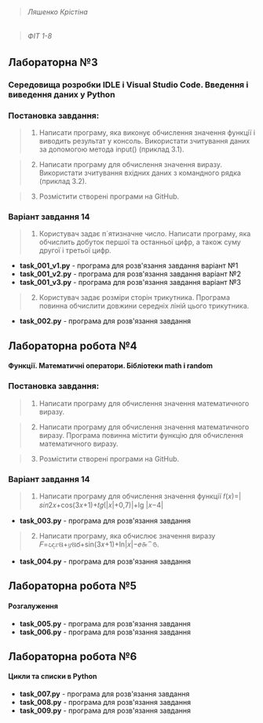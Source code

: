 > ###### Ляшенко Крістіна

> ###### ФІТ 1-8

## Лабораторна №3
###  Середовища розробки IDLE і Visual Studio Code. Введення і виведення даних у Python 

### Постановка завдання:
> 1. Написати програму, яка  виконує  обчислення  значення  функції  і виводить  результат  у  консоль.  Використати  зчитування  даних  за  допомогою метода input() (приклад 3.1). 

> 2. Написати  програму  для  обчислення  значення  виразу.  Використати зчитування вхідних даних з командного рядка (приклад 3.2).

> 3. Розмістити створені програми на GitHub.


### Варіант завдання 14

> 1. Користувач задає п´ятизначне число. Написати програму, яка обчислить добуток першої та останньої цифр, а також суму другої і третьої цифр.
* **task_001_v1.py** - програма для розв'язання завдання варіант №1
* **task_001_v2.py** - програма для розв'язання завдання варіант №2
* **task_001_v3.py** - програма для розв'язання завдання варіант №3

> 2.  Користувач  задає  розміри  сторін  трикутника.  Програма  повинна обчислити довжини середніх ліній цього трикутника.
* **task_002.py** - програма для розв'язання завдання

## Лабораторна робота №4
#### Функції. Математичні оператори. Бібліотеки math і random

### Постановка завдання:
> 1. Написати програму для обчислення значення математичного виразу.

> 2. Написати  програму  для  обчислення  значення  математичного  виразу. Програма повинна містити функцію для обчислення математичного виразу. 

> 3. Розмістити створені програми на GitHub.

### Варіант завдання 14

> 1. Написати  програму  для  обчислення  значення  функції 𝑓(𝑥)=|𝑠𝑖𝑛2𝑥+cos(3𝑥+1)+𝑡𝑔(|𝑥|+0,7)|+lg |𝑥−4|
* **task_003.py** - програма для розв'язання завдання


> 2.  Написати  програму,  яка  обчислює  значення  виразу 𝐹=ඥ𝑥ଷ+𝑦ଷర+sin(3𝑥+1)+ln|𝑥|−𝑒௬ି௫.
* **task_004.py** - програма для розв'язання завдання

## Лабораторна робота №5
#### Розгалуження

* **task_005.py** - програма для розв'язання завдання
* **task_006.py** - програма для розв'язання завдання

## Лабораторна робота №6
####  Цикли  та списки в Python 

* **task_007.py** - програма для розв'язання завдання
* **task_008.py** - програма для розв'язання завдання
* **task_009.py** - програма для розв'язання завдання